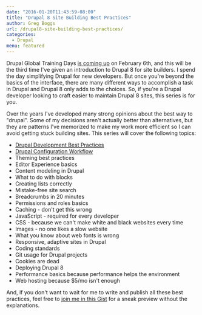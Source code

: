 ```yaml
---
date: "2016-01-20T11:43:59-08:00"
title: "Drupal 8 Site Building Best Practices"
author: Greg Boggs
url: /drupal8-site-building-best-practices/
categories:
  - Drupal
menu: featured
---
```

Drupal Global Training Days [is coming up](https://assoc.drupal.org/global-training-day-portland-oregon-february-2016) on February 6th, and this will be the third time I've given an introduction to Drupal 8 for site builders. I spend the day simplifying Drupal for new developers. But once you're beyond the basics of the interface, there are many different ways to accomplish a task in Drupal and Drupal 8 only adds to the choices. So, if you're a Drupal developer looking to craft easier to maintain Drupal 8 sites, this series is for you.

Over the years I've developed many strong opinions about the best way to "drupal". Some of my decisions aren't actually better than alternatives, but they are patterns I've memorized to make my work more efficient so I can avoid getting stuck building sites. This series will cover the following topics: 

* [Drupal Development Best Practices](/drupal-development-best-practices/)
* [Drupal Configuration Workflow](/drupal-configuration-best-practices/)
* Theming best practices
* Editor Experience basics
* Content modeling in Drupal
* What to do with blocks
* Creating lists correctly
* Mistake-free site search
* Breadcrumbs in 20 minutes
* Permissions and roles basics
* Caching - don't get this wrong
* JavaScript - required for every developer
* CSS - because we can't make white and black websites every time
* Images - no one likes a slow website
* What you know about web fonts is wrong
* Responsive, adaptive sites in Drupal
* Coding standards
* Git usage for Drupal projects
* Cookies are dead
* Deploying Drupal 8
* Performance basics because performance helps the environment
* Web hosting because $5/mo isn't enough

And, if you don't want to wait for me to write and publish all these best practices, feel free to [join me in this Gist](https://gist.github.com/Greg-Boggs/8a2661b70c4e293db585) for a sneak preview without the explanations.
